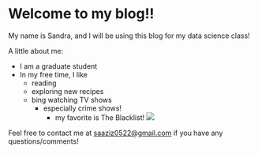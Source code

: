 # Welcome to my blog!!

My name is Sandra, and I will be using this blog for my data science class!

A little about me:  
* I am a graduate student  
* In my free time, I like  
    + reading  
    + exploring new recipes  
    + bing watching TV shows  
        + especially crime shows!  
            + my favorite is The Blacklist!
![](/Users/sandraaziz/Desktop/Poster.png)

Feel free to contact me at saaziz0522@gmail.com if you have any questions/comments!
